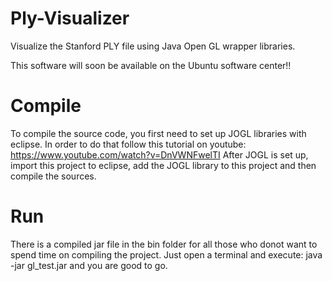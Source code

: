 Ply-Visualizer
==============

Visualize the Stanford PLY file using Java Open GL wrapper libraries.

This software will soon be available on the Ubuntu software center!!

Compile
==============

To compile the source code, you first need to set up JOGL libraries with eclipse. In order to do that
follow this tutorial on youtube: https://www.youtube.com/watch?v=DnVWNFwelTI
After JOGL is set up, import this project to eclipse, add the JOGL library to this project and then compile
the sources.


Run
==============

There is a compiled jar file in the bin folder for all those who donot want to spend time on compiling the project.
Just open a terminal and execute: java -jar gl_test.jar and you are good to go.


